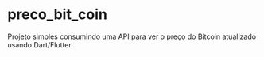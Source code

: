 # preco_bit_coin

Projeto simples consumindo uma API para ver o preço do Bitcoin atualizado usando Dart/Flutter.

